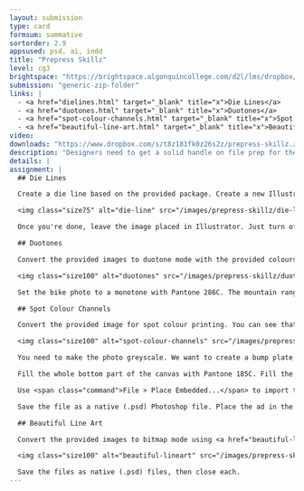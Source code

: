 ```yaml
---
layout: submission
type: card
formsum: summative
sortorder: 2.9
appsused: psd, ai, indd
title: "Prepress Skillz"
level: cg3
brightspace: "https://brightspace.algonquincollege.com/d2l/lms/dropbox/user/folder_submit_files.d2l?db=86421&grpid=0&isprv=0&bp=0&ou=92653"
submission: "generic-zip-folder"
links: |
  - <a href="dielines.html" target="_blank" title="x">Die Lines</a>
  - <a href="duotones.html" target="_blank" title="x">Duotones</a>
  - <a href="spot-colour-channels.html" target="_blank" title="x">Spot Colour Channels</a>
  - <a href="beautiful-line-art.html" target="_blank" title="x">Beautiful Line Art</a>
video: 
downloads: "https://www.dropbox.com/s/t8z181fk0z26s2z/prepress-skillz.zip?dl=1"
description: "Designers need to get a solid handle on file prep for the press. The skillz below are some essential skillz you need to master."
details: |
assignment: |
  ## Die Lines

  Create a die line based on the provided package. Create a new Illustrator document. Save it back into the die lines assignment folder.

  <img class="size75" alt="die-line" src="/images/prepress-skillz/die-line.jpg">

  Once you're done, leave the image placed in Illustrator. Just turn off the visibility of its layer. Save and close your file.

  ## Duotones

  Convert the provided images to duotone mode with the provided colours.

  <img class="size100" alt="duotones" src="/images/prepress-skillz/duotones.jpg">

  Set the bike photo to a monotone with Pantone 286C. The mountain range photo needs to be a duotone with black and Pantone 348C. Save your images as native Photoshop (.psd)files.

  ## Spot Colour Channels

  Convert the provided image for spot colour printing. You can see that I created selections for you in the Channels panel. All you need to do to load them is ⌘-click

  <img class="size100" alt="spot-colour-channels" src="/images/prepress-skillz/spot-colour-channels.jpg">

  You need to make the photo greyscale. We want to create a bump plate to make his shirt a more vibrant Pantone 185C. Create yet another channel with whichever spot colour you want. Rename it Varnish Plate. Fill in the whole dude in solid black on that plate.

  Fill the whole bottom part of the canvas with Pantone 185C. Fill the bar above it with 50% Pantone 185C.

  Use <span class="command">File > Place Embedded...</span> to import the logo. Scale and position it. ⌘-click on its layer to select it. Punch it out of the Pantone 185C plate with white.

  Save the file as a native (.psd) Photoshop file. Place the ad in the provided InDesign document. Check your Separations Preview panel to make sure you got the colour break right. Save and close.

  ## Beautiful Line Art

  Convert the provided images to bitmap mode using <a href="beautiful-line-art.html" target="_blank" title="the technique taught in class">the technique taught in class</a>.

  <img class="size100" alt="beautiful-lineart" src="/images/prepress-skillz/beautiful-lineart.jpg">

  Save the files as native (.psd) files, then close each.
---
```

